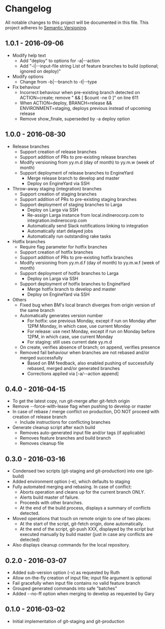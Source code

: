 # Changelog
All notable changes to this project will be documented in this file.
This project adheres to [Semantic Versioning](http://semver.org/).

## 1.0.1 - 2016-09-06
* Modify help text
  * Add "deploy" to options for -a|--action
  * Add "-i|--input-file string List of feature branches to build (optional; ignored on deploy)"
* Modify options
  * Change from -b|--branch to -t|--type
* Fix behaviour
  * Incorrect behaviour when pre-existing branch detected on ACTION=create; remove " && [ $count -ne 0 ]" on line 611
  * When ACTION=deploy, BRANCH=release && ENVIRONMENT=staging, deploys previous instead of upcoming release
  * Remove show_finale, superseded by -a deploy option

## 1.0.0 - 2016-08-30
* Release branches
  * Support creation of release branches
  * Support addition of PRs to pre-existing release branches
  * Modify versioning from yy.m.d (day of month) to yy.m.w (week of month)
  * Support deployment of release branches to EngineYard
    * Merge release branch to develop and master
    * Deploy on EngineYard via SSH
* Throw-away staging (integration) branches
  * Support creation of staging branches
  * Support addition of PRs to pre-existing staging branches
  * Support deployment of staging branches to Larga
    * Deploy on Larga via SSH
    * Re-assign Larga instance from local.indinerocorp.com to integration.indinerocorp.com
    * Automatically send Slack notifications linking to integration
    * Automatically start delayed jobs
    * Automatically run outstanding rake tasks
* Hotfix branches
  * Require flag parameter for hotfix branches
  * Support creation of hotfix branches
  * Support addition of PRs to pre-existing hotfix branches
  * Modify versioning from yy.m.d.f (day of month) to yy.m.w.f (week of month)
  * Support deployment of hotfix branches to Larga
    * Deploy on Larga via SSH
  * Support deployment of hotfix branches to EngineYard
    * Merge hotfix branch to develop and master
    * Deploy on EngineYard via SSH
* Others
  * Fixed bug when BM's local branch diverges from origin version of the same branch
  * Automatically generates version number
    * For hotfix: use previous Monday, except if run on Monday after 12PM Monday, in which case, use current Monday
    * For release: use next Monday, except if run on Monday before 12PM, in which case, use current Monday
    * For staging: still uses current date yy.m.d
  * On create, verifies absence of branch; on append, verifies presence
  * Removed fail behaviour when branches are not rebased and/or merged successfully
    * Based on BM feedback, also enabled pushing of successfully rebased, merged and/or generated branches
    * Corrections applied via [-a/--action append]

## 0.4.0 - 2016-04-15
* To get the latest copy, run git-merge after git-fetch origin
* Remove --force-with-lease flag when pushing to develop or master
* In case of rebase / merge conflict on production, DO NOT proceed with creation of release branch
  * Include instructions for conflicting branches
* Generate cleanup script after each build
  * Removes auto-generated input file and/or tags (if applicable)
  * Removes feature branches and build branch
  * Removes cleanup file

## 0.3.0 - 2016-03-16
* Condensed two scripts (git-staging and git-production) into one (git-build)
* Added environment option (-e), which defaults to staging
* Fully automated merging and rebasing. In case of conflict:
  * Aborts operation and cleans up for the current branch ONLY.
  * Alerts build master of failure.
  * Proceeds with other branches.
  * At the end of the build process, displays a summary of conflicts detected.
* Moved operations that touch on remote origin to one of two places:
  * At the start of the script, git-fetch origin, done automatically.
  * At the end of the script, git-push XXX, displayed by the script but executed manually by build master (just in case any conflicts are detected)
* Also displays cleanup commands for the local repository.

## 0.2.0 - 2016-03-07
* Added sub-version option (-v) as requested by Ruth
* Allow on-the-fly creation of input file; input file argument is optional
* Fail gracefully when input file contains no valid feature branch
* Grouped generated commands into safe "batches"
* Added --no-ff option when merging to develop as requested by Gary

## 0.1.0 - 2016-03-02
* Initial implementation of git-staging and git-production
